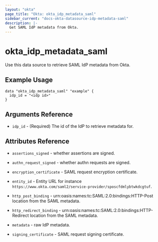 ```yaml
---
layout: "okta"
page_title: "Okta: okta_idp_metadata_saml"
sidebar_current: "docs-okta-datasource-idp-metadata-saml"
description: |-
  Get SAML IdP metadata from Okta.
---
```


# okta_idp_metadata_saml

Use this data source to retrieve SAML IdP metadata from Okta.

## Example Usage

```hcl
data "okta_idp_metadata_saml" "example" {
  idp_id = "<idp id>"
}
```

## Arguments Reference

* `idp_id` - (Required) The id of the IdP to retrieve metadata for.

## Attributes Reference

* `assertions_signed` - whether assertions are signed.

* `authn_request_signed` - whether authn requests are signed.

* `encryption_certificate` - SAML request encryption certificate.

* `entity_id` - Entity URL for instance `https://www.okta.com/saml2/service-provider/sposcfdmlybtwkdcgtuf`.

* `http_post_binding` - urn:oasis:names:tc:SAML:2.0:bindings:HTTP-Post location from the SAML metadata.

* `http_redirect_binding` - urn:oasis:names:tc:SAML:2.0:bindings:HTTP-Redirect location from the SAML metadata.

* `metadata` - raw IdP metadata.

* `signing_certificate` - SAML request signing certificate.
